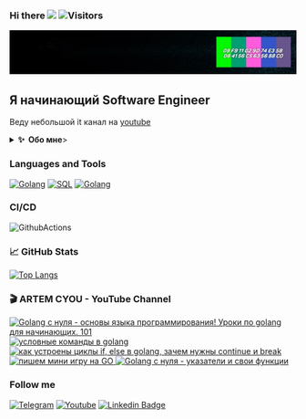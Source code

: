 ### Hi there <a href=""><img src="https://media.giphy.com/media/hvRJCLFzcasrR4ia7z/giphy.gif" width="25px"></a> ![Visitors](https://visitor-badge.glitch.me/badge?page_id=artemcyou) 

[![Header](https://github.com/ArtemCyou/artemcyou/blob/main/assets/photo_2021-12-11_21-50-39.jpg)](https://www.youtube.com/channel/UCiW9dLm9pLTQrO1Y7hA9OLA/videos)

## Я начинающий Software Engineer
Веду небольшой it канал на [youtube](https://www.youtube.com/c/ArtemCYOU)

<details>
  <summary><b>✨&nbsp;&nbsp;Обо&nbsp;мне</b>></summary>
  <br/>

Закончил обучение на факультете строительства и управления недвижимостью Кубанского Государственного Технологического Университета.

Проработал по специальности чуть больше года. Решил устроиться контент менеджером в строительную компанию, подготавливал и выкладывал контент на сайт под управлением WordPress. Спустя время занялся SEO продвижением, а так-же сам начал верстать сайты и писать небольшие плагины на php для CMS WordPress.

Спустя некоторое время понял, что мне больше интересен backend поэтому я решил углубиться в разработку для этого был выбран эффективный язык программирования Golang! 

### Образование
Кубанский Государственный Технологический Университет. Специальность - Гидротехническое строительство. Квалификация - инженер. Год выпуска - 2013.
</details> 

### Languages and Tools
[![Golang](https://img.shields.io/badge/-Golang-06ADC8?style=for-the-badge&logo=goland)](https://go.dev/)
[![SQL](https://img.shields.io/badge/-SQL-1F1E1F?style=for-the-badge&logo=mysql)](https://www.mysql.com/)
[![Golang](https://img.shields.io/badge/-git-1F1E1F?style=for-the-badge&logo=git)](https://git-scm.com/)

### CI/CD
![GithubActions](https://img.shields.io/badge/github_actions-0?style=for-the-badge&logo=GitHubActions&logoColor=white&color=272728&labelColor=blue)

### 📈 GitHub Stats
[![Top Langs](https://github-readme-stats.vercel.app/api/top-langs/?username=ArtemCyou&count_private=true&hide=tsql&langs_count=7&theme=bear&layout=compact)](https://github.com/ArtemCyou?tab=repositories)

### 🎬 ARTEM CYOU - YouTube Channel
<span>
  <a href="https://youtu.be/fhgg2LUdxD0">
    <img src="https://i.ytimg.com/vi/fhgg2LUdxD0/hqdefault.jpg" alt="Golang с нуля - основы языка программирования! Уроки по golang для начинающих. 101" height="225px">
  </a>
</span>
<span>  
  <a href="https://youtu.be/EtlNdxk2X-s">
    <img src="https://i.ytimg.com/vi/EtlNdxk2X-s/hqdefault.jpg" alt="условные команды в golang" height="225px">
  </a>
</span>
<span>  
  <a href="https://youtu.be/h0On271Etq4">
    <img src="https://i.ytimg.com/vi/h0On271Etq4/hqdefault.jpg" alt="как устроены циклы if, else в golang, зачем нужны continue и break" height="225px">
  </a>
</span>
<span>  
  <a href="https://youtu.be/_ftihdegPJA">
    <img src="https://i.ytimg.com/vi/_ftihdegPJA/hqdefault.jpg" alt="пишем мини игру на GO" height="225px">
  </a>
</span>
<span>  
  <a href="https://youtu.be/WwLlvyLFTus">
    <img src="https://i.ytimg.com/vi/WwLlvyLFTus/hqdefault.jpg" alt="Golang с нуля - указатели и свои функции" height="225px">
  </a>
</span>


### Follow me
[![Telegram](https://img.shields.io/badge/-Telegram-1F1E1F?style=for-the-badge&logo=telegram)](https://t.me/ux_police)
[![Youtube](https://img.shields.io/badge/-Youtube-1F1E1F?style=for-the-badge&logo=YouTube&labelColor=A40E26)](https://www.youtube.com/c/artemcyou/videos)
[![Linkedin Badge](https://img.shields.io/badge/LinkedIn-Artem_Prilutskikh-blue?style=for-the-badge&logo=Linkedin&logoColor=white&link=https://www.linkedin.com/in/artem-prilutskikh-983450147)](https://www.linkedin.com/in/artem-prilutskikh-983450147)

